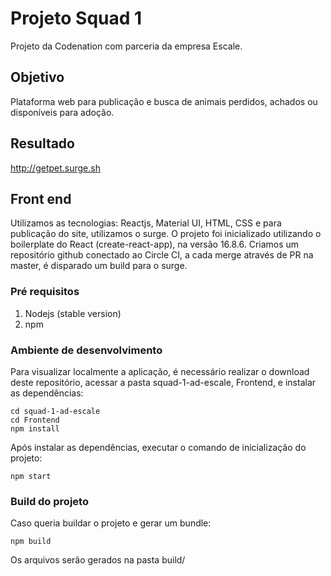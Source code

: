 # Projeto Squad 1

Projeto da Codenation com parceria da empresa Escale. 

## Objetivo

Plataforma web para publicação e busca de animais perdidos, achados ou disponíveis para adoção.

## Resultado

http://getpet.surge.sh

## Front end

Utilizamos as tecnologias: Reactjs, Material UI, HTML, CSS e para publicação do site, utilizamos o surge.
O projeto foi inicializado utilizando o boilerplate do React (create-react-app), na versão 16.8.6.
Criamos um repositório github conectado ao Circle CI, a cada merge através de PR na master, é disparado um build para o surge.

### Pré requisitos

1. Nodejs (stable version)
2. npm

### Ambiente de desenvolvimento

Para visualizar localmente a aplicação, é necessário realizar o download deste repositório, acessar a pasta squad-1-ad-escale, Frontend, e instalar as dependências:

```shell
cd squad-1-ad-escale
cd Frontend
npm install
```
Após instalar as dependências, executar o comando de inicialização do projeto:

```shell
npm start
```

### Build do projeto

Caso queria buildar o projeto e gerar um bundle:

```shell
npm build
```
Os arquivos serão gerados na pasta build/
